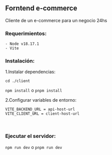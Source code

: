 ## Forntend e-commerce

Cliente de un e-commerce para un negocio 24hs

### **Requerimientos:**

    - Node v18.17.1
    - Vite

### **Instalación:**

1.Instalar dependencias:

`cd ./client`

`npm install` o `pnpm install`

2.Configurar variables de entorno:

```console
VITE_BACKEND_URL = api-host-url
VITE_CLIENT_URL = client-host-url
```

<br>

### **Ejecutar el servidor:**

`npm run dev` o `pnpm run dev`